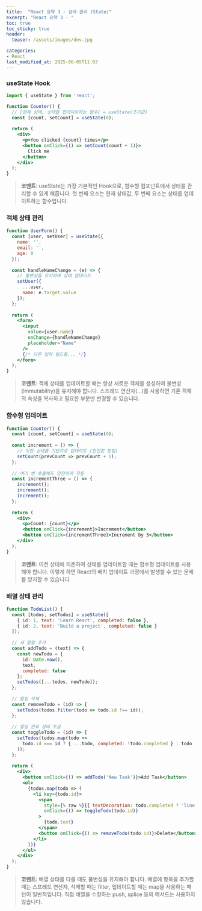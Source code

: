 ```yaml
---
title:  "React 요약 3 - 상태 관리 (State)"
excerpt: "React 요약 3 - "
toc: true
toc_sticky: true
header:
  teaser: /assets/images/dev.jpg

categories:
- React
last_modified_at: 2025-06-05T11:03
---
```


### useState Hook

```jsx
import { useState } from 'react';

function Counter() {
  // [현재 상태, 상태를 업데이트하는 함수] = useState(초기값)
  const [count, setCount] = useState(0);
  
  return (
    <div>
      <p>You clicked {count} times</p>
      <button onClick={() => setCount(count + 1)}>
        Click me
      </button>
    </div>
  );
}
```

> **코멘트**: useState는 가장 기본적인 Hook으로, 함수형 컴포넌트에서 상태를 관리할 수 있게 해줍니다. 첫 번째 요소는 현재 상태값, 두 번째 요소는 상태를 업데이트하는 함수입니다.

### 객체 상태 관리

```jsx
function UserForm() {
  const [user, setUser] = useState({
    name: '',
    email: '',
    age: 0
  });
  
  const handleNameChange = (e) => {
    // 불변성을 유지하며 상태 업데이트
    setUser({
      ...user,
      name: e.target.value
    });
  };
  
  return (
    <form>
      <input
        value={user.name}
        onChange={handleNameChange}
        placeholder="Name"
      />
      {/* 다른 입력 필드들... */}
    </form>
  );
}
```

> **코멘트**: 객체 상태를 업데이트할 때는 항상 새로운 객체를 생성하여 불변성(immutability)을 유지해야 합니다. 스프레드 연산자(...)를 사용하면 기존 객체의 속성을 복사하고 필요한 부분만 변경할 수 있습니다.

### 함수형 업데이트

```jsx
function Counter() {
  const [count, setCount] = useState(0);
  
  const increment = () => {
    // 이전 상태를 기반으로 업데이트 (안전한 방법)
    setCount(prevCount => prevCount + 1);
  };
  
  // 여러 번 호출해도 안전하게 작동
  const incrementThree = () => {
    increment();
    increment();
    increment();
  };
  
  return (
    <div>
      <p>Count: {count}</p>
      <button onClick={increment}>Increment</button>
      <button onClick={incrementThree}>Increment by 3</button>
    </div>
  );
}
```

> **코멘트**: 이전 상태에 의존하여 상태를 업데이트할 때는 함수형 업데이트를 사용해야 합니다. 이렇게 하면 React의 배치 업데이트 과정에서 발생할 수 있는 문제를 방지할 수 있습니다.

### 배열 상태 관리

```jsx
function TodoList() {
  const [todos, setTodos] = useState([
    { id: 1, text: 'Learn React', completed: false },
    { id: 2, text: 'Build a project', completed: false }
  ]);
  
  // 새 할일 추가
  const addTodo = (text) => {
    const newTodo = {
      id: Date.now(),
      text,
      completed: false
    };
    setTodos([...todos, newTodo]);
  };
  
  // 할일 삭제
  const removeTodo = (id) => {
    setTodos(todos.filter(todo => todo.id !== id));
  };
  
  // 할일 완료 상태 토글
  const toggleTodo = (id) => {
    setTodos(todos.map(todo => 
      todo.id === id ? { ...todo, completed: !todo.completed } : todo
    ));
  };
  
  return (
    <div>
      <button onClick={() => addTodo('New Task')}>Add Task</button>
      <ul>
        {todos.map(todo => (
          <li key={todo.id}>
            <span 
              style={% raw %}{{ textDecoration: todo.completed ? 'line-through' : 'none' }}{% endraw %}
              onClick={() => toggleTodo(todo.id)}
            >
              {todo.text}
            </span>
            <button onClick={() => removeTodo(todo.id)}>Delete</button>
          </li>
        ))}
      </ul>
    </div>
  );
}
```

> **코멘트**: 배열 상태를 다룰 때도 불변성을 유지해야 합니다. 배열에 항목을 추가할 때는 스프레드 연산자, 삭제할 때는 filter, 업데이트할 때는 map을 사용하는 패턴이 일반적입니다. 직접 배열을 수정하는 push, splice 등의 메서드는 사용하지 않습니다.